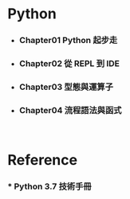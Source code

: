 Python
=====
* ### Chapter01 Python 起步走
* ### Chapter02 從 REPL 到 IDE
* ### Chapter03 型態與運算子
* ### Chapter04 流程語法與函式
<br />

Reference
=====
### * Python 3.7 技術手冊
